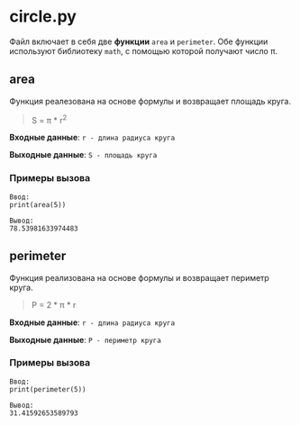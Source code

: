# сircle.py
Файл включает в себя две **функции** `area` и `perimeter`.
Обе функции используют библиотеку `math`, с помощью которой получают число π.
## area
Функция реалезована на основе формулы и возвращает площадь круга. 
> S = π * r<sup>2</sup>

**Входные данные**: ```r - длина радиуса круга```

**Выходные данные**: ```S - площадь круга```

### Примеры вызова
```
Ввод:
print(area(5))
```
```
Вывод:
78.53981633974483
```

## perimeter
Функция реализована на основе формулы и возвращает периметр круга.
> P = 2 * π * r

**Входные данные**: ```r - длина радиуса круга```

**Выходные данные**: ```P - периметр круга```

### Примеры вызова
```
Ввод:
print(perimeter(5))
```
```
Вывод:
31.41592653589793
```
